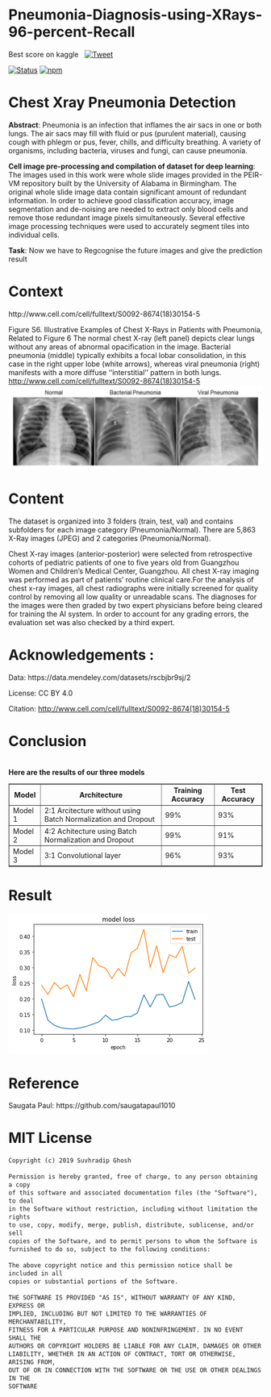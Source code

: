 # Pneumonia-Diagnosis-using-XRays-96-percent-Recall
Best score on kaggle &nbsp; [![Tweet](https://img.shields.io/twitter/url/http/shields.io.svg?style=social)]()

[![Status](https://img.shields.io/badge/status-maintained-brightgreen.svg?style=for-the-badge)]()
[![npm](https://img.shields.io/npm/l/express.svg?style=for-the-badge)]()



# Chest Xray Pneumonia Detection
<b>Abstract</b>:&nbsp;Pneumonia is an infection that inflames the air sacs in one or both lungs. The air sacs may fill with fluid or pus (purulent material), causing cough with phlegm or pus, fever, chills, and difficulty breathing. A variety of organisms, including bacteria, viruses and fungi, can cause pneumonia.

<b>Cell image pre-processing and compilation of dataset for deep learning</b>:&nbsp;
The images used in this work were whole slide images provided in the PEIR-VM repository built by the University of Alabama in Birmingham. The original whole slide image data contain significant amount of redundant information. In order to achieve good classification accuracy, image segmentation and de-noising are needed to extract only blood cells and remove those redundant image pixels simultaneously. Several effective image processing techniques were used to accurately segment tiles into individual cells.

<b>Task</b>:&nbsp;Now we have to Regcognise the future images and give the prediction result


<h1>Context</h1>
http://www.cell.com/cell/fulltext/S0092-8674(18)30154-5

<br>

Figure S6. Illustrative Examples of Chest X-Rays in Patients with Pneumonia, Related to Figure 6 The normal chest X-ray (left panel) depicts clear lungs without any areas of abnormal opacification in the image. Bacterial pneumonia (middle) typically exhibits a focal lobar consolidation, in this case in the right upper lobe (white arrows), whereas viral pneumonia (right) manifests with a more diffuse ‘‘interstitial’’ pattern in both lungs. 
http://www.cell.com/cell/fulltext/S0092-8674(18)30154-5<br>
<img src="Images/download.png" alt="chest">

<h1>Content</h1>
The dataset is organized into 3 folders (train, test, val) and contains subfolders for each image category (Pneumonia/Normal). There are 5,863 X-Ray images (JPEG) and 2 categories (Pneumonia/Normal).

Chest X-ray images (anterior-posterior) were selected from retrospective cohorts of pediatric patients of one to five years old from Guangzhou Women and Children’s Medical Center, Guangzhou. All chest X-ray imaging was performed as part of patients’ routine clinical care.For the analysis of chest x-ray images, all chest radiographs were initially screened for quality control by removing all low quality or unreadable scans. The diagnoses for the images were then graded by two expert physicians before being cleared for training the AI system. In order to account for any grading errors, the evaluation set was also checked by a third expert.

<h1>Acknowledgements&nbsp;:</h1>
Data: https://data.mendeley.com/datasets/rscbjbr9sj/2

License: CC BY 4.0

Citation: http://www.cell.com/cell/fulltext/S0092-8674(18)30154-5

<h1>Conclusion</h1>
<html>
<body>
    <br>
    <b>Here are the results of our three models</b> 
<table border=1>
  <tr>
    <th>Model</th>
    <th>Architecture</th>
    <th>Training Accuracy</th>
    <th>Test Accuracy</th>
  </tr>
  <tr>
    <td>Model 1</td>
    <td>2:1 Arcitecture without using Batch Normalization and Dropout</td>
    <td>99%</td>
    <td>93%</td>
  </tr>
  <tr>
    <td>Model 2</td>
    <td>4:2 Achitecture using Batch Normalization and Dropout</td>
    <td>99%</td>
    <td>91%</td>
  </tr>
  <tr>
    <td>Model 3</td>
    <td>3:1 Convolutional layer</td>
    <td>96%</td>
    <td>93%</td>
  </tr>
</table>
</body>
</html>

<h1>Result</h1>
<img src="graph.png">

<h1>Reference</h1>
Saugata Paul: https://github.com/saugatapaul1010

<h1>MIT License</h1>

```
Copyright (c) 2019 Suvhradip Ghosh

Permission is hereby granted, free of charge, to any person obtaining a copy
of this software and associated documentation files (the "Software"), to deal
in the Software without restriction, including without limitation the rights
to use, copy, modify, merge, publish, distribute, sublicense, and/or sell
copies of the Software, and to permit persons to whom the Software is
furnished to do so, subject to the following conditions:

The above copyright notice and this permission notice shall be included in all
copies or substantial portions of the Software.

THE SOFTWARE IS PROVIDED "AS IS", WITHOUT WARRANTY OF ANY KIND, EXPRESS OR
IMPLIED, INCLUDING BUT NOT LIMITED TO THE WARRANTIES OF MERCHANTABILITY,
FITNESS FOR A PARTICULAR PURPOSE AND NONINFRINGEMENT. IN NO EVENT SHALL THE
AUTHORS OR COPYRIGHT HOLDERS BE LIABLE FOR ANY CLAIM, DAMAGES OR OTHER
LIABILITY, WHETHER IN AN ACTION OF CONTRACT, TORT OR OTHERWISE, ARISING FROM,
OUT OF OR IN CONNECTION WITH THE SOFTWARE OR THE USE OR OTHER DEALINGS IN THE
SOFTWARE
```
